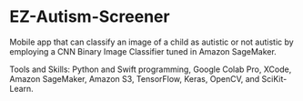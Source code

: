 # EZ-Autism-Screener

Mobile app that can classify an image of a child as autistic or not autistic by employing a CNN Binary Image Classifier tuned in Amazon SageMaker.

Tools and Skills: Python and Swift programming, Google Colab Pro, XCode, Amazon SageMaker, Amazon S3, TensorFlow, Keras, OpenCV, and SciKit-Learn.
